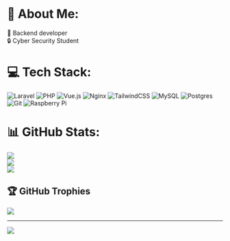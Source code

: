 # 💫 About Me:
🔭 Backend developer<br>🔒 Cyber Security Student<br>


# 💻 Tech Stack:
![Laravel](https://img.shields.io/badge/laravel-%23FF2D20.svg?style=for-the-badge&logo=laravel&logoColor=white) ![PHP](https://img.shields.io/badge/php-%23777BB4.svg?style=for-the-badge&logo=php&logoColor=white) ![Vue.js](https://img.shields.io/badge/vue.js-%2335495e.svg?style=for-the-badge&logo=vuedotjs&logoColor=%234FC08D) ![Nginx](https://img.shields.io/badge/nginx-%23009639.svg?style=for-the-badge&logo=nginx&logoColor=white) ![TailwindCSS](https://img.shields.io/badge/tailwindcss-%2338B2AC.svg?style=for-the-badge&logo=tailwind-css&logoColor=white) ![MySQL](https://img.shields.io/badge/mysql-4479A1.svg?style=for-the-badge&logo=mysql&logoColor=white) ![Postgres](https://img.shields.io/badge/postgres-%23316192.svg?style=for-the-badge&logo=postgresql&logoColor=white) ![Git](https://img.shields.io/badge/git-%23F05033.svg?style=for-the-badge&logo=git&logoColor=white) ![Raspberry Pi](https://img.shields.io/badge/-Raspberry_Pi-C51A4A?style=for-the-badge&logo=Raspberry-Pi)
# 📊 GitHub Stats:
![](https://github-readme-stats.vercel.app/api?username=savrock007&theme=dark&hide_border=false&include_all_commits=true&count_private=true)<br/>
![](https://github-readme-streak-stats.herokuapp.com/?user=savrock007&theme=dark&hide_border=false)<br/>
![](https://github-readme-stats.vercel.app/api/top-langs/?username=savrock007&theme=dark&hide_border=false&include_all_commits=true&count_private=true&layout=compact)

## 🏆 GitHub Trophies
![](https://github-profile-trophy.vercel.app/?username=savrock007&theme=radical&no-frame=true&no-bg=true&margin-w=4)

---
[![](https://visitcount.itsvg.in/api?id=savrock007&icon=0&color=0)](https://visitcount.itsvg.in)

<!-- Proudly created with GPRM ( https://gprm.itsvg.in ) -->
